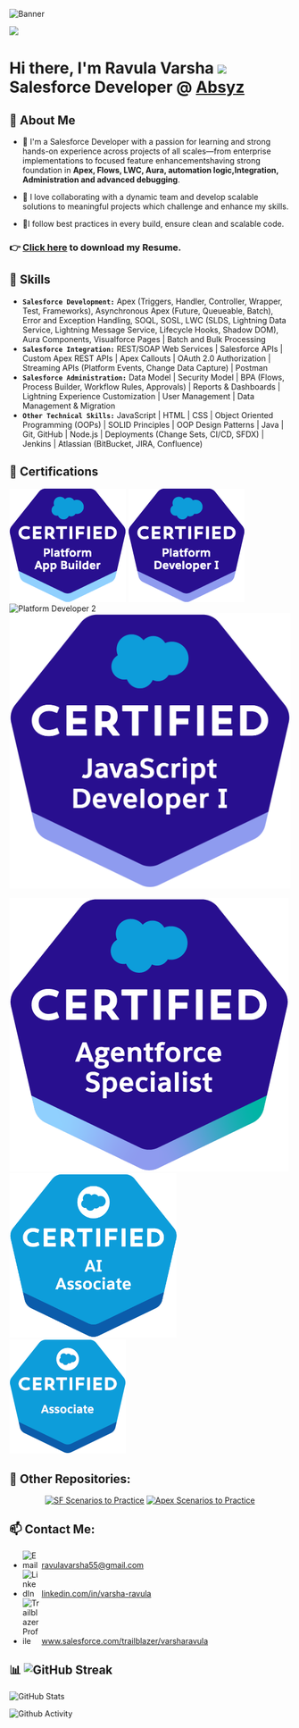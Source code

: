 ![Banner](https://github.com/RavulaVarsha55/RavulaVarsha55/blob/main/GitHub%20banner.png?raw=true)

![](https://komarev.com/ghpvc/?username=RavulaVarsha55&style=for-the-badge&abbreviated=true)

# Hi there, I'm Ravula Varsha <img src="https://media.giphy.com/media/hvRJCLFzcasrR4ia7z/giphy.gif" width="25px"> <br> Salesforce Developer @ <a href="https://www.linkedin.com/company/absyz-ltd-/">**Absyz**</a> <br>        

## 🌟 About Me
- 🌟 I'm a Salesforce Developer with a passion for learning and strong hands-on experience across projects of all scales—from enterprise implementations to focused feature enhancementshaving strong foundation in **Apex, Flows, LWC, Aura, automation logic,Integration, Administration and advanced debugging**.

- 👋 I love collaborating with a dynamic team and develop scalable solutions to meaningful projects which challenge and enhance my skills.

- 🚀I  follow best practices in every build, ensure clean and scalable code.


### 👉 <a href="https://github.com/Ravulavarsha55/Ravulavarsha55/raw/main/Salesforce%20Developer%20Varsha%20Ravula.pdf" download="Resume Salesforce Developer Varsha Ravula">Click here</a> to download my Resume.

## 🎯 Skills
- **`Salesforce Development:`** Apex (Triggers, Handler, Controller, Wrapper, Test, Frameworks), Asynchronous Apex (Future, Queueable, Batch), Error and Exception Handling, SOQL, SOSL, LWC (SLDS, Lightning Data Service, Lightning Message Service, Lifecycle Hooks, Shadow DOM), Aura Components, Visualforce Pages | Batch and Bulk Processing
- **`Salesforce Integration:`** REST/SOAP Web Services | Salesforce APIs | Custom Apex REST APIs | Apex Callouts | OAuth 2.0 Authorization | Streaming APIs (Platform Events, Change Data Capture) | Postman
- **`Salesforce Administration:`** Data Model | Security Model | BPA (Flows, Process Builder, Workflow Rules, Approvals) | Reports & Dashboards | Lightning Experience Customization | User Management | Data Management & Migration
- **`Other Technical Skills:`** JavaScript | HTML | CSS | Object Oriented Programming (OOPs) | SOLID Principles | OOP Design Patterns | Java | Git, GitHub | Node.js | Deployments (Change Sets, CI/CD, SFDX) | Jenkins | Atlassian (BitBucket, JIRA, Confluence)


## 📄 Certifications

<img src="Assets/certifications/App.Builder.png" title="App Builder"
                                class="w-24 mr-2 mb-2" />
                            <img src="Assets/certifications/Programmer.I.png" title="Platform Developer 1"
                                class="w-24 mr-2 mb-2" />
                            <img src="Assets/certifications/Programmer.II.png" title="Platform Developer 2"
                                class="w-24 mr-2 mb-2" />
                            <img src="Assets/certifications/JavaScript.Developer.I.png" title="Javascript Developer 1"
                                class="w-24 mr-2 mb-2" />
                            <!-- Associate SF Certifications -->
                            <div class="flex flex-wrap">
                                <img src="Assets/certifications/agentforce_specialist.png"
                                    title="Salesforce Agentforce Specialist" class="w-24 mr-2 mb-2" />
                                <img src="Assets/certifications/AI.Associate.png" title="Salesforce AI Associate"
                                    class="w-24 mr-2 mb-2" />
                                <img src="Assets/certifications/Associate.png" title="Salesforce Associate"
                                    class="w-24 mr-2 mb-2" />


## 🔗 Other Repositories:

<div align="center">
  <a href="https://github.com/RavulaVarsha55/Salesforce-Scenarios" title="SF Scenarios to Practice"><img src="https://github-readme-stats.vercel.app/api/pin/?username=Ravulavarsha55&repo=Salesforce-Scenarios&theme=highcontrast" height="150" alt="SF Scenarios to Practice" /></a>
  <a href="https://github.com/RavulaVarsha55/ApexSandbox.io-Solution" title="Apex Scenarios to Practice"><img src="https://github-readme-stats.vercel.app/api/pin/?username=Ravulavarsha55&repo=ApexSandbox.io-Solution&theme=highcontrast" height="150" alt="Apex Scenarios to Practice"/></a>
</div>

## 📫 Contact Me:

- <a href="mailto:ravulavarsha55@gmail.com"><img src="https://img.shields.io/badge/Email-EA4335?&style=for-the-badge&logo=Gmail&logoColor=white" alt="Email" width="30" style="display: inline-block"/></a> <a href="mailto:ravulavarsha55@gmail.com" target="_blank" title="Varsha's Email">ravulavarsha55@gmail.com</a>
- <a href="https://www.linkedin.com/in/varsha-ravula/"><img src="https://img.shields.io/badge/LinkedIn-0A66C2?&style=for-the-badge&logo=LinkedIn&logoColor=white" alt="LinkedIn" width="30" style="display: inline-block"/></a> <a href="https://linkedin.com/in/varsha-ravula" target="_blank" title="Varsha's LinkedIn">linkedin.com/in/varsha-ravula</a>
- <a href="https://www.salesforce.com/trailblazer/varsharavula"><img src="https://github.com/Ravulavarsha55/Ravulavarsha55/assets/152521234/664d5190-d417-4818-a9af-056305be43c4" alt="Trailblazer Profile" width="30" style="display: inline-block"/></a> <a href="https://www.salesforce.com/trailblazer/varsharavula" target="_blank" title="Varsha's Trailblazer Profile">www.salesforce.com/trailblazer/varsharavula</a>

## 📊 ![GitHub Streak](https://github-readme-streak-stats.herokuapp.com/?user=bacon-delight&theme=holi-theme)

![GitHub Stats](https://github-readme-stats.vercel.app/api?username=bacon-delight&count_private=true&show_icons=true&theme=github_dark)

![Github Activity](https://activity-graph.herokuapp.com/graph?username=bacon-delight&theme=github&custom_title=Activity)

